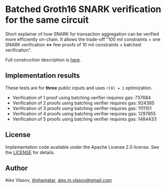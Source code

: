 # Batched Groth16 SNARK verification for the same circuit

Short explainer of how SNARK for transaction aggregation can be verified more efficiently on-chain. It allows the trade-off "100 mil constraints + one SNARK verification <=> few proofs of 10 mil constraints + batched verification". 

Full construction description is [here](https://github.com/matterinc/Groth16BatchVerifier/BatchedGroth16.md). 

## Implementation results

These tests are for **three** public inputs and uses `r[0] = 1` optimization.

- Verification of 1 proof using batching verifier requires gas: 737684
- Verification of 2 proofs using batching verifier requires gas: 924385
- Verification of 3 proofs using batching verifier requires gas: 1111151
- Verification of 4 proofs using batching verifier requires gas: 1297855
- Verification of 5 proofs using batching verifier requires gas: 1484433

## License

Implementation code available under the Apache License 2.0 license. See the [LICENSE](https://github.com/matterinc/Groth16BatchVerifier/LICENSE.md) for details.

## Author

Alex Vlasov, [@shamatar](https://github.com/shamatar),  alex.m.vlasov@gmail.com